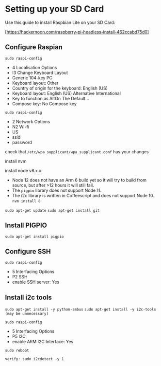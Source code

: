 # Setting up your SD Card

Use this guide to install Raspbian Lite on your SD Card:

[https://hackernoon.com/raspberry-pi-headless-install-462ccabd75d0]

## Configure Raspian

`sudo raspi-config`
* 4 Localisation Options
* I3 Change Keyboard Layout
* Generic 104-key PC
* Keyboard layout: Other
* Country of origin for the keyboard: English (US)
* Keyboard layout: English (US) Alternative International
* Key to function as AltGr: The Default...
* Compose key: No Compose key

`sudo raspi-config`
* 2 Network Options
* N2 Wi-fi
* US
* ssid
* password

check that `/etc/wpa_supplicant/wpa_supplicant.conf` has your changes

install nvm

install node v8.x.x. 
* Node 12 does not have an Arm 6 build yet so it will try to build from source, but after >12 hours it will still fail. 
* The `pigpio` library does not support Node 11.
* The i2c library is written in Coffeescript and does not support Node 10.
```nvm install 8```

`sudo apt-get update`
`sudo apt-get install git`

## Install PIGPIO
`sudo apt-get install pigpio`

## Configure SSH
`sudo raspi-config`
* 5 Interfacing Options
* P2 SSH
* enable SSH server: Yes

## Install i2c tools
`sudo apt-get install -y python-smbus`
`sudo apt-get install -y i2c-tools (may be unnecessary)`


`sudo raspi-config`
* 5 Interfacing Options
* P5 I2C
* enable ARM I2C Interface: Yes


`sudo reboot`


`verify: sudo i2cdetect -y 1`
